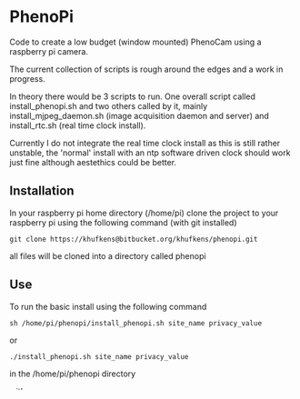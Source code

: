 # PhenoPi

Code to create a low budget (window mounted) PhenoCam using a raspberry pi camera.

The current collection of scripts is rough around the edges and a work in progress.

In theory there would be 3 scripts to run. One overall script called install_phenopi.sh and two others called by it, mainly install\_mjpeg\_daemon.sh (image acquisition daemon and server) and install\_rtc.sh (real time clock install).

Currently I do not integrate the real time clock install as this is still rather unstable, the 'normal' install with an ntp software driven clock should work just fine although aestethics could be better.

## Installation

In your raspberry pi home directory (/home/pi) clone the project to your raspberry pi using the following command (with git installed)

	git clone https://khufkens@bitbucket.org/khufkens/phenopi.git

all files will be cloned into a directory called phenopi

## Use

To run the basic install using the following command

	sh /home/pi/phenopi/install_phenopi.sh site_name privacy_value
	
or

	./install_phenopi.sh site_name privacy_value

in the /home/pi/phenopi directory

with:

Parameter     | Description                    	
------------- | ------------------------------ 	
site_name	      | the name of the site (no spaces allowed)
privacy_value	      | How much of the bottom of the image in % do you want to see removed (0, 25 or 50 are accepted values, default is 0)


After the installation your camera should be up and running and you should be able to find a website displaying constantly updating image at

	http://IP:8080

## Notes

Make sure that your raspberry pi camera is enabled, a description on how to enable your camera is provided on [the raspberry pi site](https://www.raspberrypi.org/documentation/usage/camera/)